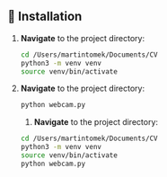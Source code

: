 ## 🚀 Installation



1. **Navigate** to the project directory:
   ```bash
   cd /Users/martintomek/Documents/CV
   python3 -m venv venv
   source venv/bin/activate
   ```


1. **Navigate** to the project directory:
   ```bash
   python webcam.py

   ```


   1. **Navigate** to the project directory:
   ```bash
   cd /Users/martintomek/Documents/CV
   python3 -m venv venv
   source venv/bin/activate
   python webcam.py

   ```



